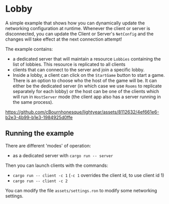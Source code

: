 # Lobby

A simple example that shows how you can dynamically update the networking configuration at runtime. Whenever the client or server is disconnected, you can update the Client or Server's `NetConfig` and the changes will take effect at the next connection attempt!

The example contains:
- a dedicated server that will maintain a resource `Lobbies` containing the list of lobbies. This resource is replicated to all clients
- clients that can connect to the server and join a specific lobby.
- Inside a lobby, a client can click on the `StartGame` button to start a game. There is an option to choose who the host of the game will be. It can either be the dedicated
server (in which case we use `Rooms` to replicate separately for each lobby) or the host can be one of the clients which will run in `HostServer` mode (the client app also has a server running in the same process).


https://github.com/cBournhonesque/lightyear/assets/8112632/4ef661e6-b2e3-4b99-b1e3-1984925d0ffe


## Running the example

There are different 'modes' of operation:

- as a dedicated server with `cargo run -- server`

Then you can launch clients with the commands:

- `cargo run -- client -c 1` (`-c 1` overrides the client id, to use client id 1)
- `cargo run -- client -c 2`

You can modify the file `assets/settings.ron` to modify some networking settings.
